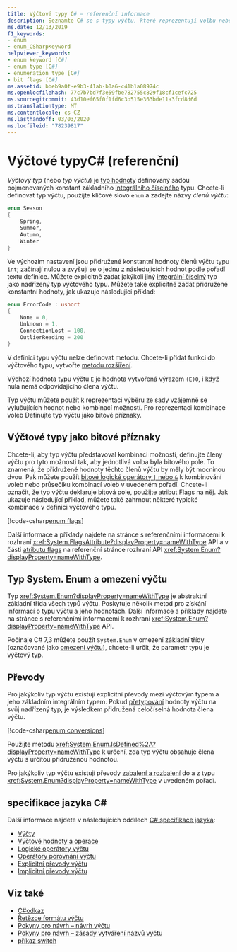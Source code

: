 ```yaml
---
title: Výčtové typy C# – referenční informace
description: Seznamte C# se s typy výčtu, které reprezentují volbu nebo kombinaci voleb.
ms.date: 12/13/2019
f1_keywords:
- enum
- enum_CSharpKeyword
helpviewer_keywords:
- enum keyword [C#]
- enum type [C#]
- enumeration type [C#]
- bit flags [C#]
ms.assetid: bbeb9a0f-e9b3-41ab-b0a6-c41b1a08974c
ms.openlocfilehash: 77c7b7bd7f3e59fbe782755c829f18cf1cefc725
ms.sourcegitcommit: 43d10ef65f0f1fd6c3b515e363bde11a3fcd8d6d
ms.translationtype: MT
ms.contentlocale: cs-CZ
ms.lasthandoff: 03/03/2020
ms.locfileid: "78239817"
---
```

# <a name="enumeration-types-c-reference"></a>Výčtové typyC# (referenční)

*Výčtový typ* (nebo *typ výčtu*) je [typ hodnoty](value-types.md) definovaný sadou pojmenovaných konstant základního [integrálního číselného](integral-numeric-types.md) typu. Chcete-li definovat typ výčtu, použijte klíčové slovo `enum` a zadejte názvy *členů výčtu*:

```csharp
enum Season
{
    Spring,
    Summer,
    Autumn,
    Winter
}
```

Ve výchozím nastavení jsou přidružené konstantní hodnoty členů výčtu typu `int`; začínají nulou a zvyšují se o jednu z následujících hodnot podle pořadí textu definice. Můžete explicitně zadat jakýkoli jiný [integrální číselný](integral-numeric-types.md) typ jako nadřízený typ výčtového typu. Můžete také explicitně zadat přidružené konstantní hodnoty, jak ukazuje následující příklad:

```csharp
enum ErrorCode : ushort
{
    None = 0,
    Unknown = 1,
    ConnectionLost = 100,
    OutlierReading = 200
}
```

V definici typu výčtu nelze definovat metodu. Chcete-li přidat funkci do výčtového typu, vytvořte [metodu rozšíření](../../programming-guide/classes-and-structs/extension-methods.md).

Výchozí hodnota typu výčtu `E` je hodnota vytvořená výrazem `(E)0`, i když nula nemá odpovídajícího člena výčtu.

Typ výčtu můžete použít k reprezentaci výběru ze sady vzájemně se vylučujících hodnot nebo kombinací možností. Pro reprezentaci kombinace voleb Definujte typ výčtu jako bitové příznaky.

## <a name="enumeration-types-as-bit-flags"></a>Výčtové typy jako bitové příznaky

Chcete-li, aby typ výčtu představoval kombinaci možností, definujte členy výčtu pro tyto možnosti tak, aby jednotlivá volba byla bitového pole. To znamená, že přidružené hodnoty těchto členů výčtu by měly být mocninou dvou. Pak můžete použít [bitové logické operátory `|` nebo `&`](../operators/bitwise-and-shift-operators.md#enumeration-logical-operators) k kombinování voleb nebo průsečíku kombinací voleb v uvedeném pořadí. Chcete-li označit, že typ výčtu deklaruje bitová pole, použijte atribut [Flags](xref:System.FlagsAttribute) na něj. Jak ukazuje následující příklad, můžete také zahrnout některé typické kombinace v definici výčtového typu.

[!code-csharp[enum flags](~/samples/snippets/csharp/language-reference/builtin-types/EnumType.cs#Flags)]

Další informace a příklady najdete na stránce s referenčními informacemi k rozhraní <xref:System.FlagsAttribute?displayProperty=nameWithType> API a v části [atributu flags](/dotnet/api/system.enum#non-exclusive-members-and-the-flags-attribute) na referenční stránce rozhraní API <xref:System.Enum?displayProperty=nameWithType>.

## <a name="the-systemenum-type-and-enum-constraint"></a>Typ System. Enum a omezení výčtu

Typ <xref:System.Enum?displayProperty=nameWithType> je abstraktní základní třída všech typů výčtu. Poskytuje několik metod pro získání informací o typu výčtu a jeho hodnotách. Další informace a příklady najdete na stránce s referenčními informacemi k rozhraní <xref:System.Enum?displayProperty=nameWithType> API.

Počínaje C# 7,3 můžete použít `System.Enum` v omezení základní třídy (označované jako [omezení výčtu](../../programming-guide/generics/constraints-on-type-parameters.md#enum-constraints)), chcete-li určit, že parametr typu je výčtový typ.

## <a name="conversions"></a>Převody

Pro jakýkoliv typ výčtu existují explicitní převody mezi výčtovým typem a jeho základním integrálním typem. Pokud [přetypování](../operators/type-testing-and-cast.md#cast-operator-) hodnoty výčtu na svůj nadřízený typ, je výsledkem přidružená celočíselná hodnota člena výčtu.

[!code-csharp[enum conversions](~/samples/snippets/csharp/language-reference/builtin-types/EnumType.cs#Conversions)]

Použijte metodu <xref:System.Enum.IsDefined%2A?displayProperty=nameWithType> k určení, zda typ výčtu obsahuje člena výčtu s určitou přidruženou hodnotou.

Pro jakýkoliv typ výčtu existují převody [zabalení a rozbalení](../../programming-guide/types/boxing-and-unboxing.md) do a z typu <xref:System.Enum?displayProperty=nameWithType> v uvedeném pořadí.

## <a name="c-language-specification"></a>specifikace jazyka C#

Další informace najdete v následujících oddílech [ C# specifikace jazyka](~/_csharplang/spec/introduction.md):

- [Výčty](~/_csharplang/spec/enums.md)
- [Výčtové hodnoty a operace](~/_csharplang/spec/enums.md#enum-values-and-operations)
- [Logické operátory výčtu](~/_csharplang/spec/expressions.md#enumeration-logical-operators)
- [Operátory porovnání výčtu](~/_csharplang/spec/expressions.md#enumeration-comparison-operators)
- [Explicitní převody výčtu](~/_csharplang/spec/conversions.md#explicit-enumeration-conversions)
- [Implicitní převody výčtu](~/_csharplang/spec/conversions.md#implicit-enumeration-conversions)

## <a name="see-also"></a>Viz také

- [C#odkaz](../index.md)
- [Řetězce formátu výčtu](../../../standard/base-types/enumeration-format-strings.md)
- [Pokyny pro návrh – návrh výčtu](../../../standard/design-guidelines/enum.md)
- [Pokyny pro návrh – zásady vytváření názvů výčtu](../../../standard/design-guidelines/names-of-classes-structs-and-interfaces.md#naming-enumerations)
- [příkaz switch](../keywords/switch.md)
